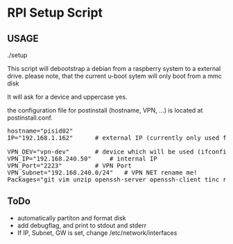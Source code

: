 RPI Setup Script
================

USAGE
-----
./setup

This script will debootstrap a debian from a raspberry system to a external drive. please note, that the current u-boot sytem will only boot from a mmc disk

It will ask for a device and uppercase yes.

the configuration file for postinstall (hostname, VPN, ...) is located at postinstall.conf. 

<pre>
hostname="pisid02"
IP="192.168.1.162"		# external IP (currently only used for TINC!!!), DHCP is running

VPN_DEV="vpn-dev"		# device which will be used (ifconfig)
VPN_IP="192.168.240.50"		# internal IP
VPN_Port="2223"			# VPN Port
VPN_Subnet="192.168.240.0/24"	# VPN NET rename me!
Packages="git vim unzip openssh-server openssh-client tinc rsync locales ntp screen"	# packages which will be installed
</pre>

ToDo
----
* automatically partiton and format disk
* add debugflag, and print to stdout and stderr
* If IP, Subnet, GW is set, change /etc/network/interfaces

